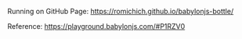 Running on GitHub Page: https://romichich.github.io/babylonjs-bottle/

Reference: https://playground.babylonjs.com/#P1RZV0
